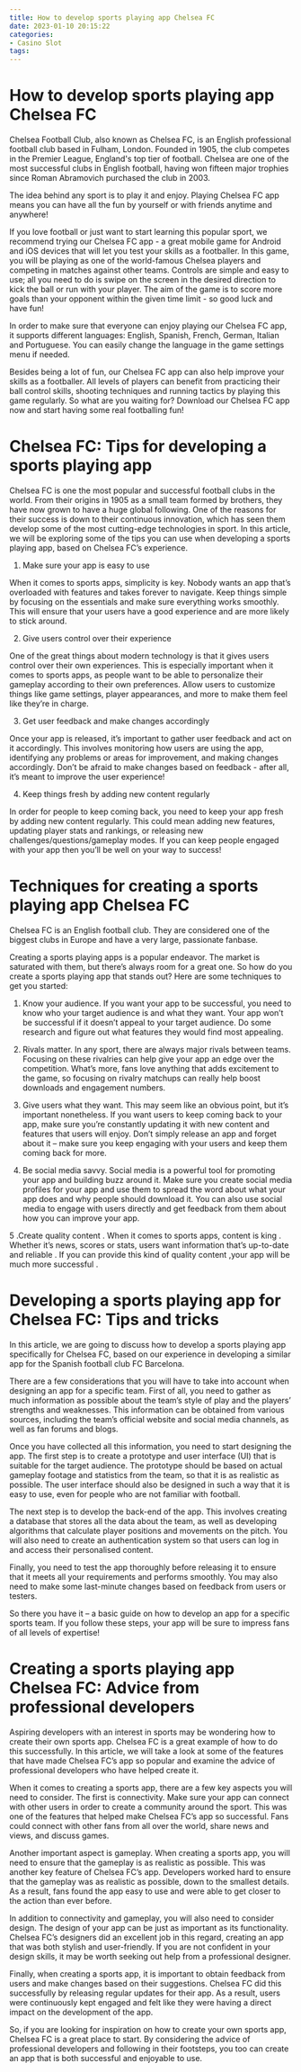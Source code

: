 ```yaml
---
title: How to develop sports playing app Chelsea FC
date: 2023-01-10 20:15:22
categories:
- Casino Slot
tags:
---
```



#  How to develop sports playing app Chelsea FC

Chelsea Football Club, also known as Chelsea FC, is an English professional football club based in Fulham, London. Founded in 1905, the club competes in the Premier League, England's top tier of football. Chelsea are one of the most successful clubs in English football, having won fifteen major trophies since Roman Abramovich purchased the club in 2003.

The idea behind any sport is to play it and enjoy. Playing Chelsea FC app means you can have all the fun by yourself or with friends anytime and anywhere! 

If you love football or just want to start learning this popular sport, we recommend trying our Chelsea FC app - a great mobile game for Android and iOS devices that will let you test your skills as a footballer. In this game, you will be playing as one of the world-famous Chelsea players and competing in matches against other teams. Controls are simple and easy to use; all you need to do is swipe on the screen in the desired direction to kick the ball or run with your player. The aim of the game is to score more goals than your opponent within the given time limit - so good luck and have fun!

In order to make sure that everyone can enjoy playing our Chelsea FC app, it supports different languages: English, Spanish, French, German, Italian and Portuguese. You can easily change the language in the game settings menu if needed.

Besides being a lot of fun, our Chelsea FC app can also help improve your skills as a footballer. All levels of players can benefit from practicing their ball control skills, shooting techniques and running tactics by playing this game regularly. So what are you waiting for? Download our Chelsea FC app now and start having some real footballing fun!

#  Chelsea FC: Tips for developing a sports playing app

Chelsea FC is one the most popular and successful football clubs in the world. From their origins in 1905 as a small team formed by brothers, they have now grown to have a huge global following. One of the reasons for their success is down to their continuous innovation, which has seen them develop some of the most cutting-edge technologies in sport. In this article, we will be exploring some of the tips you can use when developing a sports playing app, based on Chelsea FC’s experience.

1) Make sure your app is easy to use

When it comes to sports apps, simplicity is key. Nobody wants an app that’s overloaded with features and takes forever to navigate. Keep things simple by focusing on the essentials and make sure everything works smoothly. This will ensure that your users have a good experience and are more likely to stick around.

2) Give users control over their experience

One of the great things about modern technology is that it gives users control over their own experiences. This is especially important when it comes to sports apps, as people want to be able to personalize their gameplay according to their own preferences. Allow users to customize things like game settings, player appearances, and more to make them feel like they’re in charge.

3) Get user feedback and make changes accordingly

Once your app is released, it’s important to gather user feedback and act on it accordingly. This involves monitoring how users are using the app, identifying any problems or areas for improvement, and making changes accordingly. Don’t be afraid to make changes based on feedback - after all, it’s meant to improve the user experience!

4) Keep things fresh by adding new content regularly

In order for people to keep coming back, you need to keep your app fresh by adding new content regularly. This could mean adding new features, updating player stats and rankings, or releasing new challenges/questions/gameplay modes. If you can keep people engaged with your app then you’ll be well on your way to success!

#  Techniques for creating a sports playing app Chelsea FC

Chelsea FC is an English football club. They are considered one of the biggest clubs in Europe and have a very large, passionate fanbase.

Creating a sports playing apps is a popular endeavor. The market is saturated with them, but there’s always room for a great one. So how do you create a sports playing app that stands out? Here are some techniques to get you started:

1. Know your audience. If you want your app to be successful, you need to know who your target audience is and what they want. Your app won’t be successful if it doesn’t appeal to your target audience. Do some research and figure out what features they would find most appealing.

2. Rivals matter. In any sport, there are always major rivals between teams. Focusing on these rivalries can help give your app an edge over the competition. What’s more, fans love anything that adds excitement to the game, so focusing on rivalry matchups can really help boost downloads and engagement numbers.

3. Give users what they want. This may seem like an obvious point, but it’s important nonetheless. If you want users to keep coming back to your app, make sure you’re constantly updating it with new content and features that users will enjoy. Don’t simply release an app and forget about it – make sure you keep engaging with your users and keep them coming back for more.

4. Be social media savvy. Social media is a powerful tool for promoting your app and building buzz around it. Make sure you create social media profiles for your app and use them to spread the word about what your app does and why people should download it. You can also use social media to engage with users directly and get feedback from them about how you can improve your app.

5 .Create quality content . When it comes to sports apps, content is king . Whether it’s news, scores or stats, users want information that’s up-to-date and reliable . If you can provide this kind of quality content ,your app will be much more successful .

#  Developing a sports playing app for Chelsea FC: Tips and tricks

In this article, we are going to discuss how to develop a sports playing app specifically for Chelsea FC, based on our experience in developing a similar app for the Spanish football club FC Barcelona.

There are a few considerations that you will have to take into account when designing an app for a specific team. First of all, you need to gather as much information as possible about the team’s style of play and the players’ strengths and weaknesses. This information can be obtained from various sources, including the team’s official website and social media channels, as well as fan forums and blogs.

Once you have collected all this information, you need to start designing the app. The first step is to create a prototype and user interface (UI) that is suitable for the target audience. The prototype should be based on actual gameplay footage and statistics from the team, so that it is as realistic as possible. The user interface should also be designed in such a way that it is easy to use, even for people who are not familiar with football.

The next step is to develop the back-end of the app. This involves creating a database that stores all the data about the team, as well as developing algorithms that calculate player positions and movements on the pitch. You will also need to create an authentication system so that users can log in and access their personalised content.

Finally, you need to test the app thoroughly before releasing it to ensure that it meets all your requirements and performs smoothly. You may also need to make some last-minute changes based on feedback from users or testers.

So there you have it – a basic guide on how to develop an app for a specific sports team. If you follow these steps, your app will be sure to impress fans of all levels of expertise!

#  Creating a sports playing app Chelsea FC: Advice from professional developers

Aspiring developers with an interest in sports may be wondering how to create their own sports app. Chelsea FC is a great example of how to do this successfully. In this article, we will take a look at some of the features that have made Chelsea FC’s app so popular and examine the advice of professional developers who have helped create it.

When it comes to creating a sports app, there are a few key aspects you will need to consider. The first is connectivity. Make sure your app can connect with other users in order to create a community around the sport. This was one of the features that helped make Chelsea FC’s app so successful. Fans could connect with other fans from all over the world, share news and views, and discuss games.

Another important aspect is gameplay. When creating a sports app, you will need to ensure that the gameplay is as realistic as possible. This was another key feature of Chelsea FC’s app. Developers worked hard to ensure that the gameplay was as realistic as possible, down to the smallest details. As a result, fans found the app easy to use and were able to get closer to the action than ever before.

In addition to connectivity and gameplay, you will also need to consider design. The design of your app can be just as important as its functionality. Chelsea FC’s designers did an excellent job in this regard, creating an app that was both stylish and user-friendly. If you are not confident in your design skills, it may be worth seeking out help from a professional designer.

Finally, when creating a sports app, it is important to obtain feedback from users and make changes based on their suggestions. Chelsea FC did this successfully by releasing regular updates for their app. As a result, users were continuously kept engaged and felt like they were having a direct impact on the development of the app.

So, if you are looking for inspiration on how to create your own sports app, Chelsea FC is a great place to start. By considering the advice of professional developers and following in their footsteps, you too can create an app that is both successful and enjoyable to use.
